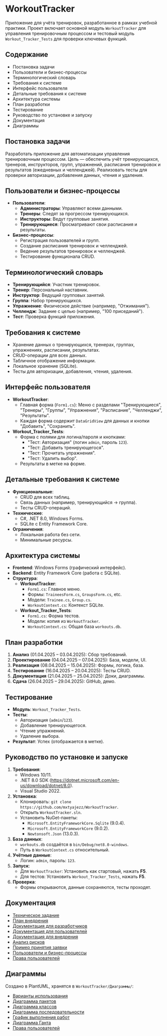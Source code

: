 # WorkoutTracker

Приложение для учёта тренировок, разработанное в рамках учебной практики. Проект включает основной модуль `WorkoutTracker` для управления тренировочным процессом и тестовый модуль `Workout_Tracker_Tests` для проверки ключевых функций.

## Содержание
- Постановка задачи
- Пользователи и бизнес-процессы
- Терминологический словарь
- Требования к системе
- Интерфейс пользователя
- Детальные требования к системе
- Архитектура системы
- План разработки
- Тестирование
- Руководство по установке и запуску
- Документация
- Диаграммы

## Постановка задачи
Разработать приложение для автоматизации управления тренировочным процессом. Цель — обеспечить учёт тренирующихся, тренеров, инструкторов, групп, упражнений, расписания тренировок и результатов (ежедневных и челленджей). Реализовать тесты для проверки авторизации, добавления данных, чтения и удаления.

## Пользователи и бизнес-процессы
- **Пользователи**:
  - **Администраторы**: Управляют всеми данными.
  - **Тренеры**: Следят за прогрессом тренирующихся.
  - **Инструкторы**: Ведут групповые занятия.
  - **Тренирующиеся**: Просматривают свои расписания и результаты.
- **Бизнес-процессы**:
  - Регистрация пользователей и групп.
  - Создание расписания тренировок и челленджей.
  - Ведение результатов тренировок и челленджей.
  - Тестирование функционала CRUD.

## Терминологический словарь
- **Тренирующийся**: Участник тренировок.
- **Тренер**: Персональный наставник.
- **Инструктор**: Ведущий групповых занятий.
- **Группа**: Набор тренирующихся.
- **Упражнение**: Физическое действие (например, "Отжимания").
- **Челлендж**: Задание с целью (например, "100 приседаний").
- **Тест**: Проверка функций приложения.

## Требования к системе
- Хранение данных о тренирующихся, тренерах, группах, упражнениях, расписании, результатах.
- CRUD-операции для всех данных.
- Табличное отображение информации.
- Локальное хранение (SQLite).
- Тесты для авторизации, добавления, чтения, удаления.

## Интерфейс пользователя
- **WorkoutTracker**:
  - Главная форма (`Form1.cs`): Меню с разделами "Тренирующиеся", "Тренеры", "Группы", "Упражнения", "Расписание", "Челленджи", "Результаты".
  - Каждая форма содержит `DataGridView` для данных и кнопки "Добавить", "Сохранить".
- **Workout_Tracker_Tests**:
  - Форма с полями для логина/пароля и кнопками:
    - "Тест: Авторизация" (логин `admin`, пароль `123`).
    - "Тест: Добавить тренирующегося".
    - "Тест: Прочитать упражнения".
    - "Тест: Удалить выбор".
  - Результаты в метке на форме.

## Детальные требования к системе
- **Функциональные**:
  - CRUD для всех таблиц.
  - Связь данных (например, тренирующийся → группа).
  - Тесты CRUD-операций.
- **Технические**:
  - C#, .NET 8.0, Windows Forms.
  - SQLite с Entity Framework Core.
- **Ограничения**:
  - Локальная работа без сети.
  - Минимальные ресурсы.

## Архитектура системы
- **Frontend**: Windows Forms (графический интерфейс).
- **Backend**: Entity Framework Core (работа с SQLite).
- **Структура**:
  - **WorkoutTracker**:
    - `Form1.cs`: Главное меню.
    - Формы: `TraineesForm.cs`, `GroupsForm.cs`, etc.
    - Модели: `Trainee.cs`, `Group.cs`.
    - `WorkoutContext.cs`: Контекст SQLite.
  - **Workout_Tracker_Tests**:
    - `Form1.cs`: Форма тестов.
    - Модели: копия из `WorkoutTracker`.
    - `WorkoutContext.cs`: Общая база `workouts.db`.

## План разработки
1. **Анализ** (01.04.2025 – 03.04.2025): Сбор требований.
2. **Проектирование** (04.04.2025 – 07.04.2025): База, модели, UI.
3. **Реализация** (08.04.2025 – 15.04.2025): Формы, логика, база.
4. **Тестирование** (16.04.2025 – 20.04.2025): Тесты CRUD.
5. **Документация** (21.04.2025 – 25.04.2025): Доки, диаграммы.
6. **Сдача** (26.04.2025 – 29.04.2025): GitHub, демо.

## Тестирование
- **Модуль**: `Workout_Tracker_Tests`.
- **Тесты**:
  - Авторизация (`admin`/`123`).
  - Добавление тренирующегося.
  - Чтение упражнений.
  - Удаление выбора.
- **Результат**: Успех (отображается в метке).

## Руководство по установке и запуске
1. **Требования**:
   - Windows 10/11.
   - .NET 8.0 SDK (https://dotnet.microsoft.com/en-us/download/dotnet/8.0).
   - Visual Studio 2022.
2. **Установка**:
   - Клонировать: `git clone https://github.com/mxtyajezz/WorkoutTracker`.
   - Открыть `WorkoutTracker.sln`.
   - Установить NuGet-пакеты:
     - `Microsoft.EntityFrameworkCore.Sqlite` (9.0.4).
     - `Microsoft.EntityFrameworkCore` (9.0.2).
     - `Newtonsoft.Json` (13.0.3).
3. **База данных**:
   - `workouts.db` создаётся в `bin/Debug/net8.0-windows`.
   - Путь в `WorkoutContext.cs` относительный.
4. **Учётные данные**:
   - Логин: `admin`, пароль: `123`.
5. **Запуск**:
   - Для `WorkoutTracker`: Установить как стартовый, нажать **F5**.
   - Для тестов: Установить `Workout_Tracker_Tests`, нажать **F5**.
6. **Проверка**:
   - Формы открываются, данные сохраняются, тесты проходят.

## Документация
- [Техническое задание](WorkoutTracker/ТЗ.md)
- [План внедрения](WorkoutTracker/План_внедрения.md)
- [Документация для разработчиков](WorkoutTracker/Документация_для_разработчиков.md)
- [Документация для пользователей](WorkoutTracker/Документация_для_пользователей.md)
- [Документация для внедрения](WorkoutTracker/Документация_для_внедрения.md)
- [Анализ рисков](WorkoutTracker/Анализ_рисков.md)
- [Пример принятия заявки](WorkoutTracker/Пример_принятия_заявки.md)
- [Пользователи и бизнес-процессы](WorkoutTracker/Пользователи_и_бизнес-процессы.md)
- [Права пользователей](WorkoutTracker/Права_Пользователей.md)

## Диаграммы
Создано в PlantUML, хранятся в `WorkoutTracker/Диаграммы/`:
- [Варианты использования](WorkoutTracker/Диаграммы/WorkoutTracker_UseCase.png)
- [Диаграмма пакетов](WorkoutTracker/Диаграммы/WorkoutTracker_Packages.png)
- [Диаграмма классов](WorkoutTracker/Диаграммы/WorkoutTracker_Classes.png)
- [Диаграмма последовательности](WorkoutTracker/Диаграммы/WorkoutTracker_Sequence.png)
- [График выполнения работ](WorkoutTracker/Диаграммы/График_Выполнения_Работ.jpg)
- [Диаграмма Ганта](WorkoutTracker/Диаграммы/Диаграмма_Ганта.jpg)
- [Права пользователей](WorkoutTracker/Диаграммы/Права_Пользователей.jpg)
